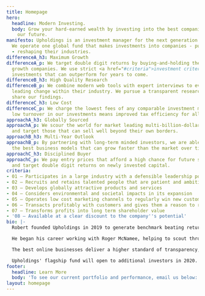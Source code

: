 ```yaml
---
title: Homepage
hero:
  headline: Modern Investing.
  body: Grow your hard-earned wealth by investing into the best companies building
    our future.
manifesto: Upholdings is an investment manager for the next generation of investors.
  We operate one global fund that makes investments into companies - public and private
  - reshaping their industries.
differenceA_h3: Maximum Growth
differenceA_p: We target double digit returns by buying-and-holding the world’s best
  growth companies. We use strict <a href="#criteria">investment criteria</a> to make
  investments that can outperform for years to come.
differenceB_h3: High Quality Research
differenceB_p: We combine modern web tools with expert interviews to evaluate companies
  leading change within their industry. We pursue a transparent research process and
  share our findings.
differenceC_h3: Low Cost
differenceC_p: We charge the lowest fees of any comparable investment manager. And
  low turnover in our investments means improved tax efficiency for all of our investors.
approachA_h3: Globally Sourced
approachA_p: We scour the world for market leading multi-billion-dollar companies,
  and target those that can sell well beyond their own borders.
approachB_h3: Multi-Year Outlook
approachB_p: By partnering with long-term minded investors, we are able to select
  the best business models that can grow faster than the market over time.
approachC_h3: Disciplined Buyer
approachC_p: We pay entry prices that afford a high chance for future share appreciation,
  and target double digit returns on newly invested capital.
criteria:
- 01 — Participates in a large industry with a defensible leadership position
- 02 — Recruits and retains talented people that are patient and ambitious
- 03 — Develops globally attractive products and services
- 04 — Considers environmental and societal impacts in its expansion
- 05 — Operates low cost marketing channels to regularly win new customers
- 06 — Transacts profitably with customers and gives them a reason to return
- 07 — Transforms profits into long term shareholder value
- '08 — Available at a clear discount to the company''s potential'
bio: |-
  Robert founded Upholdings in 2019 to generate benchmark beating returns for the next generation of investors.

  He began his career working with Roger McNamee, helping to scout through new investment opportunities created by the internet. He then joined Everlane to help grow an online-first retailer into an internationally recognized brand.

  The best online businesses deliver a higher standard of transparency, quality, and price. Upholdings was borne out of the opportunity to do exactly that for investing.

  Upholdings' flagship fund will open to additional investors in 2020. For more details, contact us below.
footer:
  headline: Learn More
  body: 'To see our current portfolio and performance, email us below:'
layout: homepage
---
```


